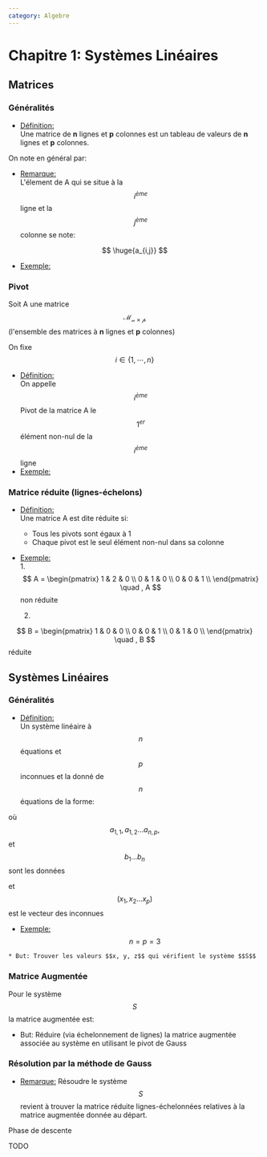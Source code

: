 ```yaml
---
category: Algebre
---
```


# Chapitre 1: Systèmes Linéaires

## Matrices

### Généralités

* <u>Définition:</u><br>
Une matrice de **n** lignes et **p** colonnes est un tableau de valeurs de **n** lignes et **p** colonnes.

On note en général par:

<script type="math/tex; mode=display">
\begin{align*}
    A =
    \begin{pmatrix}
        a_{1,1}     & a_{1,2}   & \cdots    & a_{1,n}   \\
        a_{2, 1}    & a_{2,2}   & \cdots    & a_{2,n}   \\
        \vdots      & \vdots    & \ddots    & \vdots    \\
        a_{n,1}     & a_{n,2}   & \cdots    & a_{n,p}   \\
    \end{pmatrix}
\end{align*}
</script>

* <u>Remarque:</u><br>
L'élement de A qui se situe à la $$i^{ème}$$ ligne et la $$j^{ème}$$ colonne se note:

$$
\huge{a_{i,j}}
$$

* <u>Exemple:</u><br>

<script type="math/tex; mode=display">
\begin{align*}
    E =
    \begin{pmatrix}
        1 & 2 & 3   \\
        4 & 5 & 6   \\
        7 & 8 & 9   \\
    \end{pmatrix}
    \quad E_{2,3} = 6
\end{align*}
</script>

### Pivot

Soit A une matrice $$\mathcal{M_{n\times p}}$$ (l'ensemble des matrices à **n** lignes et **p** colonnes)

On fixe  $$ i \in \{1,\cdots,n\}$$

* <u>Définition:</u><br>
On appelle $$i^{ème}$$ Pivot de la matrice A le $$1^{er}$$ élément non-nul de la $$i^{ème}$$ ligne
* <u>Exemple:</u><br>

<script type="math/tex; mode=display">
\begin{align*}
    B =
    \begin{pmatrix}
        \fbox{1}    & 0             & 5                     \\
        0           & 0             & \fbox{$\frac{3}{2}$}  \\
        0           & \fbox{$\pi$}  & \sqrt{7}              \\
    \end{pmatrix}
\end{align*}
</script>

### Matrice réduite (lignes-échelons)

* <u>Définition:</u><br>
Une matrice A est dite réduite si:
    * Tous les pivots sont égaux à 1
    * Chaque pivot est le seul élément non-nul dans sa colonne
* <u>Exemple:</u><br>
    1.  
$$
A =
\begin{pmatrix}
    1 & 2 & 0   \\
    0 & 1 & 0   \\
    0 & 0 & 1   \\
\end{pmatrix}
\quad , A
$$
non réduite

    2.  
$$
B =
\begin{pmatrix}
    1 & 0 & 0   \\
    0 & 0 & 1   \\
    0 & 1 & 0   \\
\end{pmatrix}
\quad , B
$$
réduite

## Systèmes Linéaires

### Généralités

* <u>Définition:</u><br>
Un système linéaire à $$n$$ équations et $$p$$ inconnues et la donné de $$n$$ équations de la forme:

<script type="math/tex; mode=display">
    \begin{array}{ccc}
        a_{1,1}x_{1}    & + & a_{1,2}x_2    & + & a_{1,3}x_3    & + & \cdots    & + & a_{1,p}x_{p} & = & b_1    \\
        a_{2,1}x_{1}    & + & a_{2,2}x_2    & + & a_{2,3}x_3    & + & \cdots    & + & a_{2,p}x_{p} & = & b_2    \\
        \vdots          &   & \vdots        &   & \vdots        &   &           &   & \vdots       &   & \vdots \\
        a_{n,1}x_{1}    & + & a_{n,2}x_2    & + & a_{n,3}x_3    & + & \cdots    & + & a_{n,p}x_{p} & = & b_n
    \end{array}
</script>

où $$a_{1,1}, a_{1,2} \ldots a_{n,p},$$ et $$b_1 \ldots b_n$$ sont les données

et $$(x_1, x_2 \ldots x_p)$$ est le vecteur des inconnues

* <u>Exemple:</u><br>
$$\quad n = p = 3$$
<script type="math/tex; mode=display">
S = 
\begin{cases}
    \begin{align*}
    x + y + 2z = 5 \\
    x - y - z = 1 \\
    x     + z = 3 \\
    \end{align*}
\end{cases}
\Leftrightarrow
\begin{cases}
    1x + 1y + 2z = 5 \\
    1x - 1y - 1z = 1 \\
    1x + 0y + 1z = 3 \\
\end{cases}
</script>
    * But: Trouver les valeurs $$x, y, z$$ qui vérifient le système $$S$$

### Matrice Augmentée

Pour le système $$S$$ la matrice augmentée est:

<script type="math/tex; mode=display">
\left[
\begin{array}{ccc|c}
    1 & 1  & 2  & 5 \\
    1 & -1 & -1 & 1 \\
    1 & 0  & 1  & 3 \\
\end{array}
\right]
</script>
* But: Réduire (via échelonnement de lignes) la matrice augmentée associée au système en utilisant le pivot de Gauss

### Résolution par la méthode de Gauss

<script type="math/tex; mode=display">
\left[
\begin{array}{ccc|c}
    \fbox{1} & 1  & 2  & 5 \\
    1        & -1 & -1 & 1 \\
    1        & 0  & 1  & 3 \\
\end{array}
\right]
</script>

* <u>Remarque:</u> Résoudre le système $$S$$ revient à trouver la matrice réduite lignes-échelonnées relatives à la matrice augmentée donnée au départ.

Phase de descente

TODO